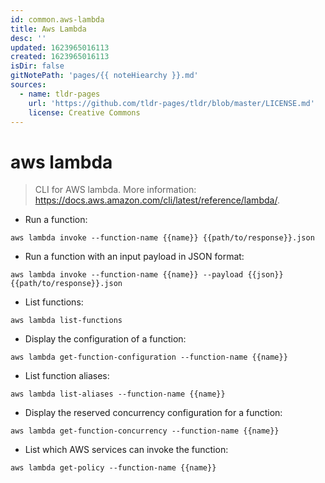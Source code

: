 ```yaml
---
id: common.aws-lambda
title: Aws Lambda
desc: ''
updated: 1623965016113
created: 1623965016113
isDir: false
gitNotePath: 'pages/{{ noteHiearchy }}.md'
sources:
  - name: tldr-pages
    url: 'https://github.com/tldr-pages/tldr/blob/master/LICENSE.md'
    license: Creative Commons
---
```

# aws lambda

> CLI for AWS lambda.
> More information: <https://docs.aws.amazon.com/cli/latest/reference/lambda/>.

- Run a function:

`aws lambda invoke --function-name {{name}} {{path/to/response}}.json`

- Run a function with an input payload in JSON format:

`aws lambda invoke --function-name {{name}} --payload {{json}} {{path/to/response}}.json`

- List functions:

`aws lambda list-functions`

- Display the configuration of a function:

`aws lambda get-function-configuration --function-name {{name}}`

- List function aliases:

`aws lambda list-aliases --function-name {{name}}`

- Display the reserved concurrency configuration for a function:

`aws lambda get-function-concurrency --function-name {{name}}`

- List which AWS services can invoke the function:

`aws lambda get-policy --function-name {{name}}`

